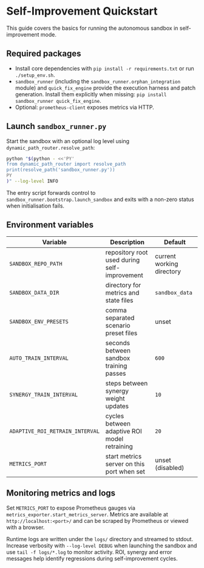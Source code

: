 # Self-Improvement Quickstart

This guide covers the basics for running the autonomous sandbox in
self-improvement mode.

## Required packages

- Install core dependencies with `pip install -r requirements.txt` or run
  `./setup_env.sh`.
- `sandbox_runner` (including the `sandbox_runner.orphan_integration`
  module) and `quick_fix_engine` provide the execution harness and patch
  generation. Install them explicitly when missing:
  `pip install sandbox_runner quick_fix_engine`.
- Optional: `prometheus-client` exposes metrics via HTTP.

## Launch `sandbox_runner.py`

Start the sandbox with an optional log level using `dynamic_path_router.resolve_path`:

```bash
python "$(python - <<'PY'
from dynamic_path_router import resolve_path
print(resolve_path('sandbox_runner.py'))
PY
)" --log-level INFO
```

The entry script forwards control to `sandbox_runner.bootstrap.launch_sandbox`
and exits with a non-zero status when initialisation fails.

## Environment variables

| Variable | Description | Default |
| --- | --- | --- |
| `SANDBOX_REPO_PATH` | repository root used during self-improvement | current working directory |
| `SANDBOX_DATA_DIR` | directory for metrics and state files | `sandbox_data` |
| `SANDBOX_ENV_PRESETS` | comma separated scenario preset files | unset |
| `AUTO_TRAIN_INTERVAL` | seconds between sandbox training passes | `600` |
| `SYNERGY_TRAIN_INTERVAL` | steps between synergy weight updates | `10` |
| `ADAPTIVE_ROI_RETRAIN_INTERVAL` | cycles between adaptive ROI model retraining | `20` |
| `METRICS_PORT` | start metrics server on this port when set | unset (disabled) |

## Monitoring metrics and logs

Set `METRICS_PORT` to expose Prometheus gauges via
`metrics_exporter.start_metrics_server`. Metrics are available at
`http://localhost:<port>/` and can be scraped by Prometheus or viewed with a
browser.

Runtime logs are written under the `logs/` directory and streamed to stdout.
Increase verbosity with `--log-level DEBUG` when launching the sandbox and use
`tail -f logs/*.log` to monitor activity. ROI, synergy and error messages help
identify regressions during self-improvement cycles.


